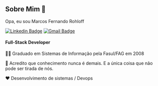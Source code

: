## Sobre Mim 👋

Opa, eu sou Marcos Fernando Rohloff

[![Linkedin Badge](https://img.shields.io/badge/-Marcos%20Fernando%20Rohloff-blue?style=flat-square&logo=Linkedin&logoColor=white&link=https://www.linkedin.com/in/marcos-fernando-8932b493/)](https://www.linkedin.com/in/marcos-fernando-8932b493/) 
[![Gmail Badge](https://img.shields.io/badge/-marcos.fersh@gmail.com-red?style=flat-square&logo=Gmail&logoColor=white&link=mailto:marcos.fersh@gmail.com)](mailto:marcos.fersh@gmail.com)

#### Full-Stack Developer

👩‍🎓 Graduado em Sistemas de Informação pela Fasul/FAG em 2008

🧠 Acredito que conhecimento nunca é demais. E a única coisa que não pode ser tirada de nós.

❤️ Desenvolvimento de sistemas / Devops


